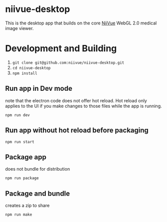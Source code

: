 # niivue-desktop

This is the desktop app that builds on the core [NiiVue](https://github.com/niivue/niivue) WebGL 2.0 medical image viewer. 

# Development and Building

1. `git clone git@github.com:niivue/niivue-desktop.git`
2. `cd niivue-desktop`
3. `npm install`

## Run app in Dev mode

note that the electron code does not offer hot reload. Hot reload only applies to the UI if you make changes to those files while the app is running. 

```
npm run dev
```

## Run app without hot reload before packaging 

```
npm run start
```

## Package app

does not bundle for distribution

```
npm run package
```

## Package and bundle

creates a zip to share

```
npm run make
```



## 